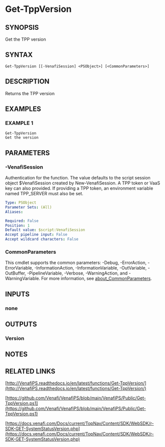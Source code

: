 # Get-TppVersion

## SYNOPSIS
Get the TPP version

## SYNTAX

```
Get-TppVersion [[-VenafiSession] <PSObject>] [<CommonParameters>]
```

## DESCRIPTION
Returns the TPP version

## EXAMPLES

### EXAMPLE 1
```
Get-TppVersion
Get the version
```

## PARAMETERS

### -VenafiSession
Authentication for the function.
The value defaults to the script session object $VenafiSession created by New-VenafiSession.
A TPP token or VaaS key can also provided.
If providing a TPP token, an environment variable named TPP_SERVER must also be set.

```yaml
Type: PSObject
Parameter Sets: (All)
Aliases:

Required: False
Position: 1
Default value: $script:VenafiSession
Accept pipeline input: False
Accept wildcard characters: False
```

### CommonParameters
This cmdlet supports the common parameters: -Debug, -ErrorAction, -ErrorVariable, -InformationAction, -InformationVariable, -OutVariable, -OutBuffer, -PipelineVariable, -Verbose, -WarningAction, and -WarningVariable. For more information, see [about_CommonParameters](http://go.microsoft.com/fwlink/?LinkID=113216).

## INPUTS

### none
## OUTPUTS

### Version
## NOTES

## RELATED LINKS

[http://VenafiPS.readthedocs.io/en/latest/functions/Get-TppVersion/](http://VenafiPS.readthedocs.io/en/latest/functions/Get-TppVersion/)

[https://github.com/Venafi/VenafiPS/blob/main/VenafiPS/Public/Get-TppVersion.ps1](https://github.com/Venafi/VenafiPS/blob/main/VenafiPS/Public/Get-TppVersion.ps1)

[https://docs.venafi.com/Docs/current/TopNav/Content/SDK/WebSDK/r-SDK-GET-SystemStatusVersion.php](https://docs.venafi.com/Docs/current/TopNav/Content/SDK/WebSDK/r-SDK-GET-SystemStatusVersion.php)

